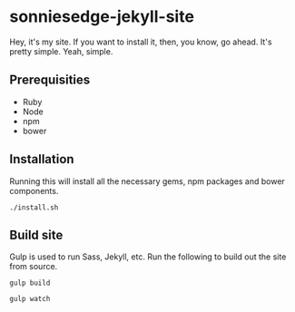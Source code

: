 # sonniesedge-jekyll-site   

Hey, it's my site. If you want to install it, then, you know, go ahead. It's pretty simple. 
Yeah, simple. 

## Prerequisities
- Ruby
- Node
- npm
- bower

## Installation

Running this will install all the necessary gems, npm packages and bower components.

`./install.sh`


## Build site

Gulp is used to run Sass, Jekyll, etc. Run the following to build out the site from source. 

`gulp build`

`gulp watch`
